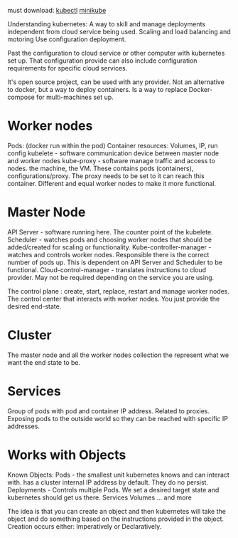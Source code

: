 must download: 
[kubectl](https://kubernetes.io/docs/tasks/tools/install-kubectl-macos/)
[minikube](https://minikube.sigs.k8s.io/docs/start/)

Understanding kubernetes: 
A way to skill and manage deployments independent from cloud service being used.
Scaling and load balancing and motoring 
Use configuration deployment. 

Past the configuration to cloud service or other computer with kubernetes set up. 
That configuration provide can also include configuration requirements for specific cloud services. 

It's open source project, can be used with any provider. 
Not an alternative to docker, but a way to deploy containers. 
Is a way to replace Docker-compose for multi-machines set up. 

# Worker nodes 
Pods: (docker run within the pod)
  Container resources: Volumes, IP, run config 
  kubelete - software communication device between master node and worker nodes 
  kube-proxy - software manage traffic and access to nodes. 
the machine, the VM. These contains pods (containers), configurations/proxy. The proxy needs to be set to it can reach this container. Different and equal worker nodes to make it more functional. 

# Master Node
  API Server - software running here. The counter point of the kubelete. 
  Scheduler - watches pods and choosing worker nodes that should be added/created for scaling or functionality. 
  Kube-controller-manager - watches and controls worker nodes. Responsible there is the correct number of pods up. This is dependent on API Server and Scheduler to be functional. 
  Cloud-control-manager - translates instructions to cloud provider. May not be required depending on the service you are using. 

The control plane : create, start, replace, restart and manage worker nodes. The control center that interacts with worker nodes. You just provide the desired end-state. 

# Cluster 
The master node and all the worker nodes collection the represent what we want the end state to be. 

# Services 
Group of pods with pod and container IP address. Related to proxies. Exposing pods to the outside world so they can be reached with specific IP addresses.  

# Works with Objects 
Known Objects:
  Pods - the smallest unit kubernetes knows and can interact with. has a cluster internal IP address by default. They do no persist. 
  Deployments - Controls multiple Pods. We set a desired target state and kubernetes should get us there. 
  Services
  Volumes 
  ... and more 

The idea is that you can create an object and then kubernetes will take the object and do something based on the instructions provided in the object. 
Creation occurs either: Imperatively or Declaratively. 
